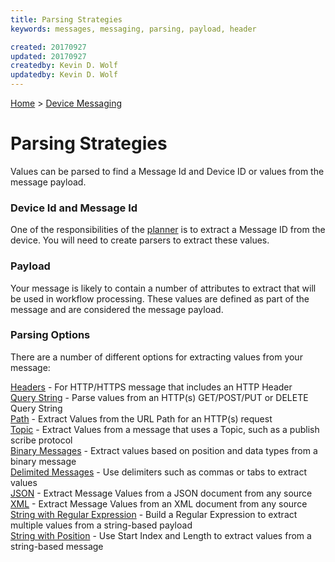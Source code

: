 ```yaml
---
title: Parsing Strategies
keywords: messages, messaging, parsing, payload, header

created: 20170927
updated: 20170927
createdby: Kevin D. Wolf
updatedby: Kevin D. Wolf
---
```

[Home](Index.md) > [Device Messaging](../Index.md)

# Parsing Strategies

Values can be parsed to find a Message Id and Device ID or values from the message payload.

### Device Id and Message Id
One of the responsibilities of the [planner](../../PipelineModules/Planner.md) is to extract a Message ID from the device.  You will need to create parsers to extract these values.

### Payload
Your message is likely to contain a number of attributes to extract that will be used in workflow processing.  These values are defined as part of the message and are considered the message payload.

### Parsing Options
There are a number of different options for extracting values from your message:

[Headers](ParsingFromHeader.md) - For HTTP/HTTPS message that includes an HTTP Header  
[Query String](ParsingFromQueryString.md) - Parse values from an HTTP(s) GET/POST/PUT or DELETE Query String   
[Path](ParsingFromPath.md) - Extract Values from the URL Path for an HTTP(s) request  
[Topic](ParsingTopics.md) - Extract Values from a message that uses a Topic, such as a publish scribe protocol  
[Binary Messages](ParsingBinaryMessages.md) - Extract values based on position and data types from a binary message  
[Delimited Messages](ParsingDelimitedMessage.md) - Use delimiters such as commas or tabs to extract values  
[JSON](ParsingJsonMessage.md) - Extract Message Values from a JSON document from any source  
[XML](ParsingXmlMessage.md) - Extract Message Values from an XML document from any source  
[String with Regular Expression](ParsingWithRegEx.md) - Build a Regular Expression to extract multiple values from a string-based payload  
[String with Position](ParsingStringMessage.md) - Use Start Index and Length to extract values from a string-based message
